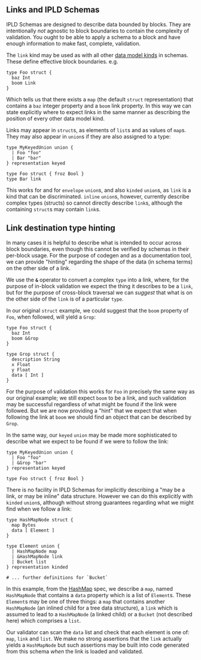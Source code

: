 Links and IPLD Schemas
---------------------

IPLD Schemas are designed to describe data bounded by blocks. They are intentionally _not_ agnostic to block boundaries to contain the complexity of validation. You ought to be able to apply a schema to a block and have enough information to make fast, complete, validation.

The `link` kind may be used as with all other [data model kinds](./schema-kinds.md) in schemas. These define effective block boundaries. e.g.

```ipldsch
type Foo struct {
  baz Int
  boom Link
}
```

Which tells us that there exists a `map` (the default `struct` representation) that contains a `baz` integer property and a `boom` link property. In this way we can state explicitly where to expect links in the same manner as describing the position of every other data model kind.

Links may appear in `struct`s, as elements of `list`s and as values of `map`s. They may also appear in `union`s if they are also assigned to a type:

```ipldsch
type MyKeyedUnion union {
  | Foo "foo"
  | Bar "bar"
} representation keyed

type Foo struct { froz Bool }
type Bar link
```

This works for and for `envelope` `union`s, and also `kinded` `union`s, as `link` is a kind that can be discriminated. `inline` `union`s, however, currently describe complex types (structs) so cannot directly describe `link`s, although the containing `struct`s may contain `link`s.

## Link destination type hinting

In many cases it is helpful to describe what is intended to occur across block boundaries, even though this cannot be verified by schemas in their per-block usage. For the purpose of codegen and as a documentation tool, we can provide "hinting" regarding the shape of the data (in schema terms) on the other side of a link.

We use the **`&`** operator to convert a complex `type` into a link, where, for the purpose of in-block validation we expect the thing it describes to be a `link`, but for the purpose of cross-block traversal we can _suggest_ that what is on the other side of the `link` is of a particular `type`.

In our original `struct` example, we could suggest that the `boom` property of `Foo`, when followed, will yield a `Grop`:

```ipldsch
type Foo struct {
  baz Int
  boom &Grop
}

type Grop struct {
  description String
  x Float
  y Float
  data [ Int ]
}
```

For the purpose of validation this works for `Foo` in precisely the same way as our original example; we still expect `boom` to be a link, and such validation may be successful regardless of what might be found if the link were followed. But we are now providing a "hint" that we expect that when following the link at `boom` we should find an object that can be described by `Grop`.

In the same way, our `keyed` `union` may be made more sophisticated to describe what we expect to be found if we were to follow the link:

```ipldsch
type MyKeyedUnion union {
  | Foo "foo"
  | &Grop "bar"
} representation keyed

type Foo struct { froz Bool }
```

There is no facility in IPLD Schemas for implicitly describing a "may be a link, or may be inline" data structure. However we can do this explicitly with `kinded` `union`s, although without strong guarantees regarding what we might find when we follow a link:

```ipldsch
type HashMapNode struct {
  map Bytes
  data [ Element ]
}

type Element union {
  | HashMapNode map
  | &HashMapNode link
  | Bucket list
} representation kinded

# ... further definitions for `Bucket`
```

In this example, from the [HashMap](../schema-layer/data-structures/hashmap.md) spec, we describe a `map`, named `HashMapNode` that contains a `data` property which is a list of `Element`s. These `Element`s may be one of three things: a `map` that contains another `HashMapNode` (an inlined child for a tree data structure), a `link` which is assumed to lead to a `HashMapNode` (a linked child) or a `Bucket` (not described here) which comprises a `list`.

Our validator can scan the `data` list and check that each element is one of: `map`, `link` and `list`. We make no strong assertions that the `link` actually yields a `HashMapNode` but such assertions may be built into code generated from this schema _when_ the link is loaded and validated.
